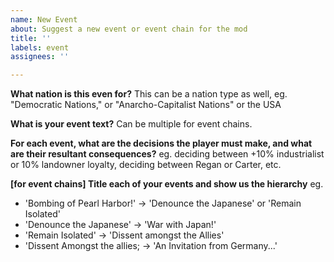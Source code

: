 ```yaml
---
name: New Event
about: Suggest a new event or event chain for the mod
title: ''
labels: event
assignees: ''

---
```


**What nation is this even for?**
This can be a nation type as well, eg. "Democratic Nations," or "Anarcho-Capitalist Nations" or the USA

**What is your event text?**
Can be multiple for event chains.

**For each event, what are the decisions the player must make, and what are their resultant consequences?**
eg. deciding between +10% industrialist or 10% landowner loyalty, deciding between Regan or Carter, etc.

**[for event chains] Title each of your events and show us the hierarchy**
eg. 
- 'Bombing of Pearl Harbor!' -> 'Denounce the Japanese' or 'Remain Isolated'
- 'Denounce the Japanese' -> 'War with Japan!'
- 'Remain Isolated' -> 'Dissent amongst the Allies'
- 'Dissent Amongst the allies; -> 'An Invitation from Germany...'
